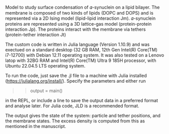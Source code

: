 Model to study surface condensation of 𝛼-synuclein on a lipid bilayer. The membrane is composed of two kinds of lipids (DOPC and DOPS) and is represented via a 2D Ising model (lipid-lipid interaction Jm). 𝛼-synuclein proteins are represented using a 3D lattice-gas model (protein-protein interaction Jp). The proteins interact with the membrane via tethers (protein-tether interaction Jt)


The custom code is written in Julia language (Version 1.10.9) and was exectued on a standard desktop (32 GB RAM, 12th Gen Intel(R) Core(TM) i7-12700) with Debian 12.11 operating system. It was also tested on a Lenovo latop with 32BG RAM and Intel(R) Core(TM) Ultra 9 185H processor, with Ubuntu 22.04.5 LTS operating system.

To run the code, just save the .jl file to a machine with Julia installed (https://julialang.org/install/). Specify the parameters and either run 

>> output = main()

in the REPL, or include a line to save the output data in a preferred format and analyse later. For Julia code, JLD is a recommended format.

The output gives the state of the system: particle and tether positions, and the membrane states. The excess density is computed from this as mentioned in the manuscript.


